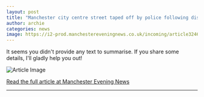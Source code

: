 ```yaml
---
layout: post
title: "Manchester city centre street taped off by police following discovery of 'suspicious bag'"
author: archie
categories: news
image: https://i2-prod.manchestereveningnews.co.uk/incoming/article32462131.ece/ALTERNATES/s1200/1_men_110925_BridgeSt8jpeg.jpg
---
```

It seems you didn't provide any text to summarise. If you share some details, I'll gladly help you out!

![Article Image](https://i2-prod.manchestereveningnews.co.uk/incoming/article32462131.ece/ALTERNATES/s1200/1_men_110925_BridgeSt8jpeg.jpg)

[Read the full article at Manchester Evening News](https://www.manchestereveningnews.co.uk/news/greater-manchester-news/live-updates-manchester-city-centre-32461764)

---
